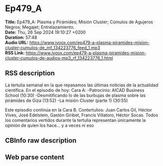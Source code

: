# Ep479_A  
**Title:** Ep479_A: Plasma y Pirámides; Misión Cluster; Cúmulos de Agujeros Negros; Megajet; Entrelazamiento.  
**Date:** Thu, 26 Sep 2024 19:10:27 +0200  
**Duration:** 57:48  
**Audio URL:** https://www.ivoox.com/ep479-a-plasma-piramides-mision-cluster-cumulos-de_mf_134223776_feed_1.mp3  
**RSS Link:** https://www.ivoox.com/ep479-a-plasma-piramides-mision-cluster-cumulos-de-audios-mp3_rf_134223776_1.html  

## RSS description
La tertulia semanal en la que repasamos las últimas noticias de la actualidad científica. En el episodio de hoy:
Cara A:
-Patrocinio: AICAD Business School (10:30)
-Desmitificando lo de las burbujas de plasma sobre las pirámides de Giza (13:52)
-La misión Cluster (parte 1) (30:55)

Este episodio continúa en la Cara B.
Contertulios: Juan Carlos Gil, Héctor Vives, José Edelstein, Gastón Giribet, Francis Villatoro, Héctor Socas. 
 Todos los comentarios vertidos durante la tertulia representan únicamente la opinión de quien los hace... y a veces ni eso

## CBInfo raw description


## Web parse content

